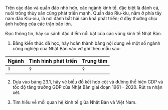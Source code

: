 Trên các đảo và quần đảo nhỏ hơn, các ngành kinh tế, đặc biệt là đánh cá, nuôi trồng thủy sản cũng phát triển mạnh. Quần đảo Riu-kiu, nằm ở phía tây nam đảo Kiu-xiu, là nơi đánh bắt hải sản khá phát triển; ở đây thường chịu ảnh hưởng của các trận bão lớn.

Đọc thông tin, hãy so sánh đặc điểm nổi bật của các vùng kinh tế Nhật Bản.

1. Bằng kiến thức đã học, hãy hoàn thành bảng nội dung về một số ngành công nghiệp của Nhật Bản vào vở ghi theo mẫu sau:

Ngành | Tình hình phát triển | Trung tâm
--- | --- | ---
? | ? | ?

2. Dựa vào bảng 23.1, hãy vẽ biểu đồ kết hợp cột và đường thể hiện GDP và tốc độ tăng trưởng GDP của Nhật Bản giai đoạn 1961 - 2020. Rút ra nhận xét.

3. Tìm hiểu về mối quan hệ kinh tế giữa Nhật Bản và Việt Nam.